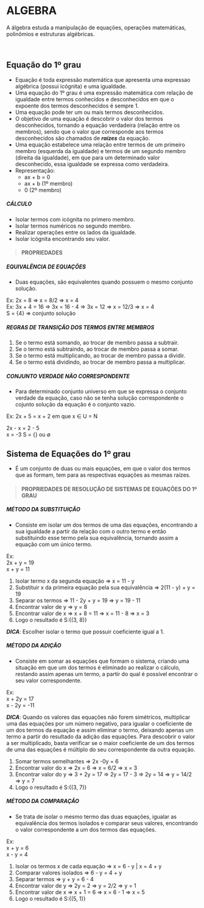 # ALGEBRA
A álgebra estuda a manipulação de equações, operações matemáticas, polinômios e estruturas algébricas.

<br>

## Equação do 1º grau
* Equação é toda expressão matemática que apresenta uma expressao algébrica (possui icógnita) e uma igualdade.
* Uma equação do 1º grau é uma expressão matemática com relação de igualdade entre termos conhecidos e desconhecidos em que o expoente dos termos desconhecidos é sempre 1.
* Uma equação pode ter um ou mais termos desconhecidos.
* O objetivo de uma equação é descobrir o valor dos termos desconhecidos, tornando a equação verdadeira (relação entre os membros), sendo que o valor que corresponde aos termos desconhecidos são chamados de ***raízes*** da equação.
* Uma equação estabelece uma relação entre termos de um primeiro membro (esquerda da igualdade) e termos de um segundo membro (direita da igualdade), em que para um determinado valor desconhecido, essa igualdade se expressa como verdadeira.
* Representação:
  - ax + b = 0
  - ax + b (1º membro)
  - 0 (2º membro)

##### CÁLCULO
* Isolar termos com icógnita no primero membro.
* Isolar termos numéricos no segundo membro.
* Realizar operações entre os lados da igualdade.
* Isolar icógnita encontrando seu valor.

> #### PROPRIEDADES

##### EQUIVALÊNCIA DE EQUAÇÕES
* Duas equações, são equivalentes quando possuem o mesmo conjunto solução.

Ex: 2x = 8  => x = 8/2 => x = 4  
Ex: 3x + 4 = 16 => 3x = 16 - 4 => 3x = 12 => x = 12/3 => x = 4  
S = {4} => conjunto solução

##### REGRAS DE TRANSIÇÃO DOS TERMOS ENTRE MEMBROS
1. Se o termo está somando, ao trocar de membro passa a subtrair.
2. Se o termo está subtraindo, ao trocar de membro passa a somar.
3. Se o termo está multiplicando, ao trocar de membro passa a dividir.
4. Se o termo está dividindo, ao trocar de membro passa a multiplicar.

##### CONJUNTO VERDADE NÃO CORRESPONDENTE
* Para determinado conjunto universo em que se expressa o conjunto verdade da equação, caso não se tenha solução correspondente o cojunto solução da equação é o conjunto vazio.

Ex: 2x + 5 = x + 2  em que x ∈ U = N  

2x - x = 2 - 5  
x = -3
S = {} ou ∅

## Sistema de Equações do 1º grau
* É um conjunto de duas ou mais equações, em que o valor dos termos que as formam, tem para as respectivas equações as mesmas raízes.

> #### PROPRIEDADES DE RESOLUÇÃO DE SISTEMAS DE EQUAÇÕES DO 1º GRAU

##### MÉTODO DA SUBSTITUIÇÃO
* Consiste em isolar um dos termos de uma das equações, encontrando a sua igualdade a partir da relação com o outro termo e então substituindo esse termo pela sua equivalência, tornando assim a equação com um único termo.

Ex:   
2x + y = 19  
x + y = 11

1. Isolar termo x da segunda equação => x = 11 - y
2. Substituir x da primeira equação pela sua equivalência => 2(11 - y) + y = 19
3. Separar os termos => 11 - 2y + y = 19 => y = 19 - 11
4. Encontrar valor de y => y = 8
5. Encontrar valor de x => x + 8 = 11 => x = 11 - 8 => x = 3 
6. Logo o resultado é S:{(3, 8)}

***DICA***: Escolher isolar o termo que possuir coeficiente igual a 1.

##### MÉTODO DA ADIÇÃO
* Consiste em somar as equações que formam o sistema, criando uma situação em que um dos termos é eliminado ao realizar o cálculo, restando assim apenas um termo, a partir do qual é possível encontrar o seu valor correspondente.

Ex:   
x + 2y = 17  
x - 2y = -11

***DICA***: Quando os valores das equações não forem simétricos, multiplicar uma das equações por um número negativo, para igualar o coeficiente de um dos termos da equação e assim eliminar o termo, deixando apenas um termo a partir do resultado da adição das equações. Para descobrir o valor a ser multiplicado, basta verificar se o maior coeficiente de um dos termos de uma das equações é múltiplo do seu correspondente da outra equação.

1. Somar termos semelhantes => 2x -0y = 6
2. Encontrar valor do x => 2x = 6 => x = 6/2 => x = 3
3. Encontrar valor do y => 3 + 2y = 17 => 2y = 17 - 3 => 2y = 14 => y = 14/2 => y = 7
4. Logo o resultado é S:{(3, 7)}

##### MÉTODO DA COMPARAÇÃO
* Se trata de isolar o mesmo termo das duas equações, igualar as equivalência dos termos isolados e comparar seus valores, encontrando o valor correspondente a um dos termos das equações.

Ex:  
x + y = 6  
x - y = 4

1. Isolar os termos x de cada equação => x = 6 - y | x = 4 + y
2. Comparar valores isolados => 6 - y = 4 + y
3. Separar termos => y + y = 6 - 4
4. Encontrar valor de y => 2y = 2 => y = 2/2 => y = 1
5. Encontrar valor de x => x + 1 = 6 => x = 6 - 1 => x = 5
6. Logo o resultado é S:{(5, 1)}